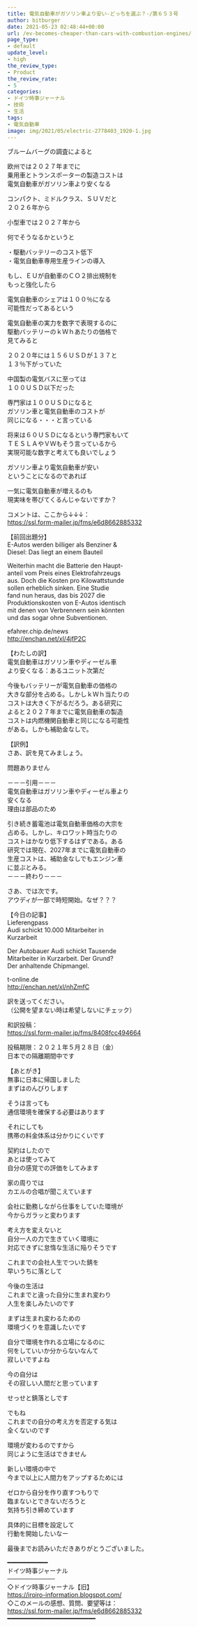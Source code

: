 ```yaml
---
title: 電気自動車がガソリン車より安い-どっちを選ぶ？-/第６５３号
author: bitburger
date: 2021-05-23 02:48:44+00:00
url: /ev-becomes-cheaper-than-cars-with-combustion-engines/
page_type:
- default
update_level:
- high
the_review_type:
- Product
the_review_rate:
- 5
categories:
- ドイツ時事ジャーナル
- 技術
- 生活
tags:
- 電気自動車
image: img/2021/05/electric-2778403_1920-1.jpg
---
```

ブルームバーグの調査によると

欧州では２０２７年までに  
乗用車とトランスポーターの製造コストは  
電気自動車がガソリン車より安くなる

コンパクト、ミドルクラス、ＳＵＶだと  
２０２６年から

小型車では２０２７年から

何でそうなるかというと

・駆動バッテリーのコスト低下  
・電気自動車専用生産ラインの導入

もし、ＥＵが自動車のＣＯ２排出規制を  
もっと強化したら

電気自動車のシェアは１００％になる  
可能性だってあるという

電気自動車の実力を数字で表現するのに  
駆動バッテリーのｋＷｈあたりの価格で  
見てみると

２０２０年には１５６ＵＳＤが１３７と  
１３％下がっていた

中国製の電気バスに至っては  
１００ＵＳＤ以下だった

専門家は１００ＵＳＤになると  
ガソリン車と電気自動車のコストが  
同じになる・・・と言っている

将来は６０ＵＳＤになるという専門家もいて  
ＴＥＳＬＡやＶＷもそう言っているから  
実現可能な数字と考えても良いでしょう

ガソリン車より電気自動車が安い  
ということになるのであれば

一気に電気自動車が増えるのも  
現実味を帯びてくるんじゃないですか？

  
コメントは、ここから↓↓↓：  
<https://ssl.form-mailer.jp/fms/e6d8662885332>

【前回出題分】  
E-Autos werden billiger als Benziner &  
Diesel: Das liegt an einem Bauteil

Weiterhin macht die Batterie den Haupt-  
anteil vom Preis eines Elektrofahrzeugs  
aus. Doch die Kosten pro Kilowattstunde  
sollen erheblich sinken. Eine Studie  
fand nun heraus, das bis 2027 die  
Produktionskosten von E-Autos identisch  
mit denen von Verbrennern sein könnten  
und das sogar ohne Subventionen.

efahrer.chip.de/news  
<http://enchan.net/xl/4jfP2C>

  
【わたしの訳】  
電気自動車はガソリン車やディーゼル車  
より安くなる：あるユニット次第だ

今後もバッテリーが電気自動車の価格の  
大きな部分を占める。しかしｋＷｈ当たりの  
コストは大きく下がるだろう。ある研究に  
よると２０２７年までに電気自動車の製造  
コストは内燃機関自動車と同じになる可能性  
がある。しかも補助金なしで。

  
【訳例】  
さあ、訳を見てみましょう。

問題ありません

－－－引用－－－  
電気自動車はガソリン車やディーゼル車より  
安くなる  
理由は部品のため

引き続き蓄電池は電気自動車価格の大宗を  
占める。しかし、キロワット時当たりの  
コストはかなり低下するはずである。ある  
研究では現在、2027年までに電気自動車の  
生産コストは、補助金なしでもエンジン車  
に並ぶとみる。  
－－－終わり－－－

  
さあ、では次です。  
アウディが一部で時短開始。なぜ？？？

【今日の記事】  
Lieferengpass  
Audi schickt 10.000 Mitarbeiter in  
Kurzarbeit

Der Autobauer Audi schickt Tausende  
Mitarbeiter in Kurzarbeit. Der Grund?  
Der anhaltende Chipmangel.

t-online.de  
<http://enchan.net/xl/nhZmfC>

訳を送ってください。  
（公開を望まない時は希望しないにチェック）

和訳投稿：  
 <https://ssl.form-mailer.jp/fms/8408fcc494664>

投稿期限：２０２１年５月２８日（金）  
日本での隔離期間中です

【あとがき】  
無事に日本に帰国しました  
まずはのんびりします

そうは言っても  
通信環境を確保する必要はあります

それにしても  
携帯の料金体系は分かりにくいです

契約はしたので  
あとは使ってみて  
自分の感覚での評価をしてみます

家の周りでは  
カエルの合唱が聞こえています

会社に勤務しながら仕事をしていた環境が  
今からガラッと変わります

考え方を変えないと  
自分一人の力で生きていく環境に  
対応できずに怠惰な生活に陥りそうです

これまでの会社人生でついた錆を  
早いうちに落として

今後の生活は  
これまでと違った自分に生まれ変わり  
人生を楽しみたいのです

まずは生まれ変わるための  
環境づくりを意識したいです

自分で環境を作れる立場になるのに  
何をしていいか分からないなんて  
寂しいですよね

今の自分は  
その寂しい人間だと思っています

せっせと錆落としです

でもね  
これまでの自分の考え方を否定する気は  
全くないのです

環境が変わるのですから  
同じように生活はできません

新しい環境の中で  
今まで以上に人間力をアップするためには

ゼロから自分を作り直すつもりで  
臨まないとできないだろうと  
気持ち引き締めています

具体的に目標を設定して  
行動を開始したいなー

  
最後までお読みいただきありがとうございました。

━━━━━━━━━━━  
ドイツ時事ジャーナル  
───────────  
◇ドイツ時事ジャーナル【旧】  
<https://iroiro-information.blogspot.com/>  
◇このメールの感想、質問、要望等は：  
<https://ssl.form-mailer.jp/fms/e6d8662885332>  
━━━━━━━━━━━━━━━━━━━━━━━━